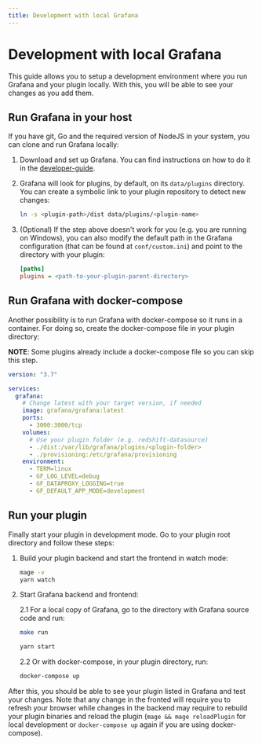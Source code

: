 ```yaml
---
title: Development with local Grafana
---
```


# Development with local Grafana

This guide allows you to setup a development environment where you run Grafana and your plugin locally. With this, you will be able to see your changes as you add them.

## Run Grafana in your host

If you have git, Go and the required version of NodeJS in your system, you can clone and run Grafana locally:

1. Download and set up Grafana. You can find instructions on how to do it in the [developer-guide](https://github.com/grafana/grafana/blob/HEAD/contribute/developer-guide.md).

2. Grafana will look for plugins, by default, on its `data/plugins` directory. You can create a symbolic link to your plugin repository to detect new changes:

   ```bash
   ln -s <plugin-path>/dist data/plugins/<plugin-name>
   ```

3. (Optional) If the step above doesn't work for you (e.g. you are running on Windows), you can also modify the default path in the Grafana configuration (that can be found at `conf/custom.ini`) and point to the directory with your plugin:

   ```ini
   [paths]
   plugins = <path-to-your-plugin-parent-directory>
   ```

## Run Grafana with docker-compose

Another possibility is to run Grafana with docker-compose so it runs in a container. For doing so, create the docker-compose file in your plugin directory:

**NOTE**: Some plugins already include a docker-compose file so you can skip this step.

```yaml
version: "3.7"

services:
  grafana:
    # Change latest with your target version, if needed
    image: grafana/grafana:latest
    ports:
      - 3000:3000/tcp
    volumes:
      # Use your plugin folder (e.g. redshift-datasource)
      - ./dist:/var/lib/grafana/plugins/<plugin-folder>
      - ./provisioning:/etc/grafana/provisioning
    environment:
      - TERM=linux
      - GF_LOG_LEVEL=debug
      - GF_DATAPROXY_LOGGING=true
      - GF_DEFAULT_APP_MODE=development
```

## Run your plugin

Finally start your plugin in development mode. Go to your plugin root directory and follow these steps:

1. Build your plugin backend and start the frontend in watch mode:

   ```bash
   mage -v
   yarn watch
   ```

2. Start Grafana backend and frontend:

   2.1 For a local copy of Grafana, go to the directory with Grafana source code and run:

   ```bash
   make run
   ```

   ```bash
   yarn start
   ```

   2.2 Or with docker-compose, in your plugin directory, run:

   ```bash
   docker-compose up
   ```

After this, you should be able to see your plugin listed in Grafana and test your changes. Note that any change in the fronted will require you to refresh your browser while changes in the backend may require to rebuild your plugin binaries and reload the plugin (`mage && mage reloadPlugin` for local development or `docker-compose up` again if you are using docker-compose).
